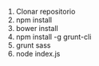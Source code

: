 1. Clonar repositorio
2. npm install
3. bower install
4. npm install -g grunt-cli
5. grunt sass
6. node index.js
